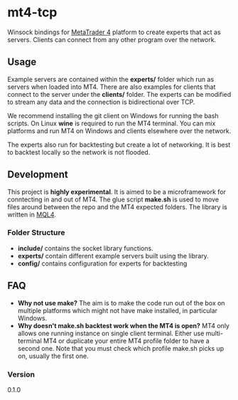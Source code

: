 # mt4-tcp
Winsock bindings for [MetaTrader 4](http://www.metatrader4.com/en) platform to create experts that act as servers. Clients can connect from any other program over the network.

## Usage
Example servers are contained within the **experts/** folder which run as servers when loaded into MT4. There are also examples for clients that connect to the server under the **clients/** folder. The experts can be modified to stream any data and the connection is bidirectional over TCP.

We recommend installing the git client on Windows for running the bash scripts. On Linux **wine** is required to run the MT4 terminal. You can mix platforms and run MT4 on Windows and clients elsewhere over the network.

The experts also run for backtesting but create a lot of networking. It is best to backtest locally so the network is not flooded.

## Development
This project is **highly experimental**.  It is aimed to be a microframework for conntecting in and out of MT4. The glue script **make.sh** is used to move files around between the repo and the MT4 expected folders. The library is written in [MQL4](https://docs.mql4.com/).

### Folder Structure
- **include/** contains the socket library functions.
- **experts/** contain different example servers built using the library.
- **config/** contains configuration for experts for backtesting

## FAQ
- **Why not use make?** The aim is to make the code run out of the box on multiple platforms which might not have make installed, in particular Windows.
- **Why doesn't make.sh backtest work when the MT4 is open?** MT4 only allows one running instance on single client terminal. Either use multi-terminal MT4 or duplicate your entire MT4 profile folder to have a second one. Note that you must check which profile make.sh picks up on, usually the first one.

### Version
0.1.0
